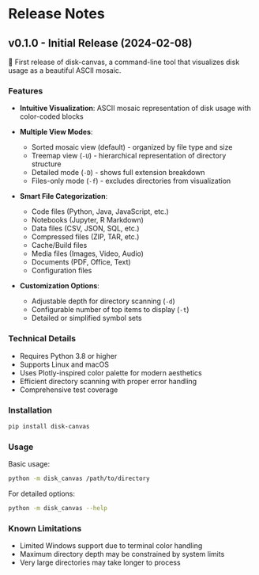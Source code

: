 # Release Notes

## v0.1.0 - Initial Release (2024-02-08)

🎉 First release of disk-canvas, a command-line tool that visualizes disk usage as a beautiful ASCII mosaic.

### Features

- **Intuitive Visualization**: ASCII mosaic representation of disk usage with color-coded blocks
- **Multiple View Modes**:
  - Sorted mosaic view (default) - organized by file type and size
  - Treemap view (`-U`) - hierarchical representation of directory structure
  - Detailed mode (`-D`) - shows full extension breakdown
  - Files-only mode (`-f`) - excludes directories from visualization

- **Smart File Categorization**:
  - Code files (Python, Java, JavaScript, etc.)
  - Notebooks (Jupyter, R Markdown)
  - Data files (CSV, JSON, SQL, etc.)
  - Compressed files (ZIP, TAR, etc.)
  - Cache/Build files
  - Media files (Images, Video, Audio)
  - Documents (PDF, Office, Text)
  - Configuration files

- **Customization Options**:
  - Adjustable depth for directory scanning (`-d`)
  - Configurable number of top items to display (`-t`)
  - Detailed or simplified symbol sets

### Technical Details

- Requires Python 3.8 or higher
- Supports Linux and macOS
- Uses Plotly-inspired color palette for modern aesthetics
- Efficient directory scanning with proper error handling
- Comprehensive test coverage

### Installation

```bash
pip install disk-canvas
```

### Usage

Basic usage:
```bash
python -m disk_canvas /path/to/directory
```

For detailed options:
```bash
python -m disk_canvas --help
```

### Known Limitations

- Limited Windows support due to terminal color handling
- Maximum directory depth may be constrained by system limits
- Very large directories may take longer to process
